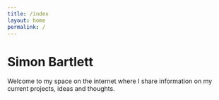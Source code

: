 ```yaml
---
title: /index
layout: home
permalink: /
---
```


# Simon Bartlett

Welcome to my space on the internet where I share information on my current projects, ideas and thoughts.